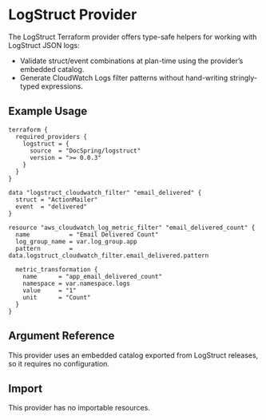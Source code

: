 # LogStruct Provider

The LogStruct Terraform provider offers type-safe helpers for working with LogStruct JSON logs:

- Validate struct/event combinations at plan-time using the provider’s embedded catalog.
- Generate CloudWatch Logs filter patterns without hand-writing stringly-typed expressions.

## Example Usage

```hcl
terraform {
  required_providers {
    logstruct = {
      source  = "DocSpring/logstruct"
      version = ">= 0.0.3"
    }
  }
}

data "logstruct_cloudwatch_filter" "email_delivered" {
  struct = "ActionMailer"
  event  = "delivered"
}

resource "aws_cloudwatch_log_metric_filter" "email_delivered_count" {
  name           = "Email Delivered Count"
  log_group_name = var.log_group.app
  pattern        = data.logstruct_cloudwatch_filter.email_delivered.pattern

  metric_transformation {
    name      = "app_email_delivered_count"
    namespace = var.namespace.logs
    value     = "1"
    unit      = "Count"
  }
}
```

## Argument Reference

This provider uses an embedded catalog exported from LogStruct releases, so it requires no configuration.

## Import

This provider has no importable resources.

